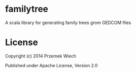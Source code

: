 familytree
==========

A scala library for generating family trees grom GEDCOM files

License
=======

Copyright (c) 2014 Przemek Wiech

Published under Apache License, Version 2.0
